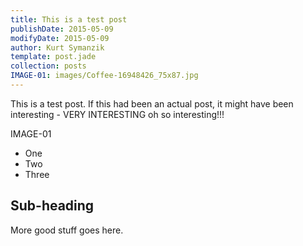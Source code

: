 ```yaml
---
title: This is a test post
publishDate: 2015-05-09
modifyDate: 2015-05-09
author: Kurt Symanzik
template: post.jade
collection: posts
IMAGE-01: images/Coffee-16948426_75x87.jpg
---
```


This is a test post. If this had been an actual post, it might have been
interesting - VERY INTERESTING oh so interesting!!!

IMAGE-01

- One
- Two
- Three

## Sub-heading

More good stuff goes here.

